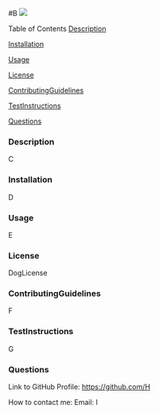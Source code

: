 #B
<img src=(./assets/licenseImg/dog.png)>

Table of Contents
[Description](#desc)

[Installation](#install)

[Usage](#usage)

[License](#lic)

[ContributingGuidelines](#CG)

[TestInstructions](#TI)

[Questions](#Q)

<a id="desc"></a>
### Description
C

<a name="install"></a>
### Installation
D

<a name="usage"></a>
### Usage
E

<a name="lic"></a>
### License
DogLicense

<a name="CG"></a>
### ContributingGuidelines
F

<a name="TI"></a>
### TestInstructions
G

<a name="Q"></a>
### Questions
Link to GitHub Profile: https://github.com/H

How to contact me:
Email: I
